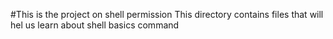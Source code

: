 #This is the project on shell permission
This directory contains files that will hel us learn about shell basics command  
